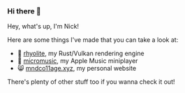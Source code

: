 ### Hi there 👋
Hey, what's up, I'm Nick!

Here are some things I've made that you can take a look at:

- 🌋 [rhyolite](https://github.com/breitnw/rhyolite-fluids), my Rust/Vulkan rendering engine
- 🎵 [micromusic](https://github.com/breitnw/micromusic), my Apple Music miniplayer
- 😸 [mndco11age.xyz](https://mndco11age.xyz), my personal website

There's plenty of other stuff too if you wanna check it out!